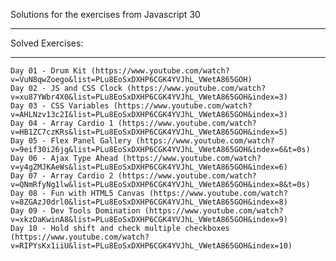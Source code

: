 Solutions for the exercises from Javascript 30
***********************************************

Solved Exercises:
*****************
    Day 01 - Drum Kit (https://www.youtube.com/watch?v=VuN8qwZoego&list=PLu8EoSxDXHP6CGK4YVJhL_VWetA865GOH)
    Day 02 - JS and CSS Clock (https://www.youtube.com/watch?v=xu87YWbr4X0&list=PLu8EoSxDXHP6CGK4YVJhL_VWetA865GOH&index=3)
    Day 03 - CSS Variables (https://www.youtube.com/watch?v=AHLNzv13c2I&list=PLu8EoSxDXHP6CGK4YVJhL_VWetA865GOH&index=3)
    Day 04 - Array Cardio 1 (https://www.youtube.com/watch?v=HB1ZC7czKRs&list=PLu8EoSxDXHP6CGK4YVJhL_VWetA865GOH&index=5)
    Day 05 - Flex Panel Gallery (https://www.youtube.com/watch?v=9eif30i26jg&list=PLu8EoSxDXHP6CGK4YVJhL_VWetA865GOH&index=6&t=0s)
    Day 06 - Ajax Type Ahead (https://www.youtube.com/watch?v=y4gZMJKAeWs&list=PLu8EoSxDXHP6CGK4YVJhL_VWetA865GOH&index=6)
    Day 07 - Array Cardio 2 (https://www.youtube.com/watch?v=QNmRfyNg1lw&list=PLu8EoSxDXHP6CGK4YVJhL_VWetA865GOH&index=8&t=0s)
    Day 08 - Fun with HTML5 Canvas (https://www.youtube.com/watch?v=8ZGAzJ0drl0&list=PLu8EoSxDXHP6CGK4YVJhL_VWetA865GOH&index=8)
    Day 09 - Dev Tools Domination (https://www.youtube.com/watch?v=xkzDaKwinA8&list=PLu8EoSxDXHP6CGK4YVJhL_VWetA865GOH&index=9)
    Day 10 - Hold shift and check multiple checkboxes (https://www.youtube.com/watch?v=RIPYsKx1iiU&list=PLu8EoSxDXHP6CGK4YVJhL_VWetA865GOH&index=10)